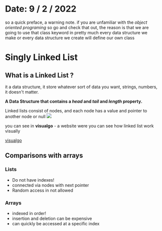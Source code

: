 # Date: 9 / 2 / 2022

so a quick preface, a warning note. if you are unfamiliar with the _object oriented programing_ so go and check that out, the reason is that we are going to use that class keyword in pretty much every data structure we make or every data structure we create will define our own class

# Singly Linked List

## What is a Linked List ?

it a data structure, it store whatever sort of data you want, strings, numbers, it doesn't matter.

**A Data Structure that contains a _head_ and _tail_ and _length_ property.**
<br>

Linked lists consist of nodes, and each node has a value and pointer to another node or null
<img src="https://miro.medium.com/max/953/1*iiEWrP2IznA6HbmuIdK0lQ.png">

you can see in **visualgo** - a website were you can see how linked list work visually
<br>

[visualgo](https://visualgo.net/en/list)

## Comparisons with arrays

### Lists

- Do not have indexes!
- connected via nodes with next pointer
- Random access in not allowed

### Arrays

- indexed in order!
- insertion and deletion can be expensive
- can quickly be accessed at a specific index
